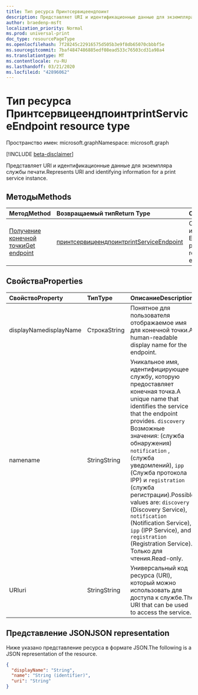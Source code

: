 ```yaml
---
title: Тип ресурса Принтсервицеендпоинт
description: Представляет URI и идентификационные данные для экземпляра службы печати.
author: braedenp-msft
localization_priority: Normal
ms.prod: universal-print
doc_type: resourcePageType
ms.openlocfilehash: 7f28245c22916575d505b3e9f8db65070cbbbf5e
ms.sourcegitcommit: 7baf4847486885edf08ead533c76503cd31a98a4
ms.translationtype: MT
ms.contentlocale: ru-RU
ms.lasthandoff: 03/21/2020
ms.locfileid: "42896062"
---
```

# <a name="printserviceendpoint-resource-type"></a><span data-ttu-id="434cc-103">Тип ресурса Принтсервицеендпоинт</span><span class="sxs-lookup"><span data-stu-id="434cc-103">printServiceEndpoint resource type</span></span>

<span data-ttu-id="434cc-104">Пространство имен: microsoft.graph</span><span class="sxs-lookup"><span data-stu-id="434cc-104">Namespace: microsoft.graph</span></span>

[!INCLUDE [beta-disclaimer](../../includes/beta-disclaimer.md)]

<span data-ttu-id="434cc-105">Представляет URI и идентификационные данные для экземпляра службы печати.</span><span class="sxs-lookup"><span data-stu-id="434cc-105">Represents URI and identifying information for a print service instance.</span></span>

## <a name="methods"></a><span data-ttu-id="434cc-106">Методы</span><span class="sxs-lookup"><span data-stu-id="434cc-106">Methods</span></span>

| <span data-ttu-id="434cc-107">Метод</span><span class="sxs-lookup"><span data-stu-id="434cc-107">Method</span></span>       | <span data-ttu-id="434cc-108">Возвращаемый тип</span><span class="sxs-lookup"><span data-stu-id="434cc-108">Return Type</span></span> | <span data-ttu-id="434cc-109">Описание</span><span class="sxs-lookup"><span data-stu-id="434cc-109">Description</span></span> |
|:-------------|:------------|:------------|
| [<span data-ttu-id="434cc-110">Получение конечной точки</span><span class="sxs-lookup"><span data-stu-id="434cc-110">Get endpoint</span></span>](../api/printserviceendpoint-get.md) | [<span data-ttu-id="434cc-111">принтсервицеендпоинт</span><span class="sxs-lookup"><span data-stu-id="434cc-111">printServiceEndpoint</span></span>](printserviceendpoint.md) | <span data-ttu-id="434cc-112">Считывание свойств и связей объекта Endpoint.</span><span class="sxs-lookup"><span data-stu-id="434cc-112">Read the properties and relationships of endpoint object.</span></span> |

## <a name="properties"></a><span data-ttu-id="434cc-113">Свойства</span><span class="sxs-lookup"><span data-stu-id="434cc-113">Properties</span></span>
| <span data-ttu-id="434cc-114">Свойство</span><span class="sxs-lookup"><span data-stu-id="434cc-114">Property</span></span>     | <span data-ttu-id="434cc-115">Тип</span><span class="sxs-lookup"><span data-stu-id="434cc-115">Type</span></span>        | <span data-ttu-id="434cc-116">Описание</span><span class="sxs-lookup"><span data-stu-id="434cc-116">Description</span></span> |
|:-------------|:------------|:------------|
|<span data-ttu-id="434cc-117">displayName</span><span class="sxs-lookup"><span data-stu-id="434cc-117">displayName</span></span>|<span data-ttu-id="434cc-118">Строка</span><span class="sxs-lookup"><span data-stu-id="434cc-118">String</span></span>|<span data-ttu-id="434cc-119">Понятное для пользователя отображаемое имя для конечной точки.</span><span class="sxs-lookup"><span data-stu-id="434cc-119">A human-readable display name for the endpoint.</span></span>|
|<span data-ttu-id="434cc-120">name</span><span class="sxs-lookup"><span data-stu-id="434cc-120">name</span></span>|<span data-ttu-id="434cc-121">String</span><span class="sxs-lookup"><span data-stu-id="434cc-121">String</span></span>|<span data-ttu-id="434cc-122">Уникальное имя, идентифицирующее службу, которую предоставляет конечная точка.</span><span class="sxs-lookup"><span data-stu-id="434cc-122">A unique name that identifies the service that the endpoint provides.</span></span> <span data-ttu-id="434cc-123">`discovery` Возможные значения: (служба обнаружения) `notification` , (служба уведомлений), `ipp` (Служба протокола IPP) и `registration` (служба регистрации).</span><span class="sxs-lookup"><span data-stu-id="434cc-123">Possible values are: `discovery` (Discovery Service), `notification` (Notification Service), `ipp` (IPP Service), and `registration` (Registration Service).</span></span> <span data-ttu-id="434cc-124">Только для чтения.</span><span class="sxs-lookup"><span data-stu-id="434cc-124">Read-only.</span></span>|
|<span data-ttu-id="434cc-125">URI</span><span class="sxs-lookup"><span data-stu-id="434cc-125">uri</span></span>|<span data-ttu-id="434cc-126">String</span><span class="sxs-lookup"><span data-stu-id="434cc-126">String</span></span>|<span data-ttu-id="434cc-127">Универсальный код ресурса (URI), который можно использовать для доступа к службе.</span><span class="sxs-lookup"><span data-stu-id="434cc-127">The URI that can be used to access the service.</span></span>|

## <a name="json-representation"></a><span data-ttu-id="434cc-128">Представление JSON</span><span class="sxs-lookup"><span data-stu-id="434cc-128">JSON representation</span></span>

<span data-ttu-id="434cc-129">Ниже указано представление ресурса в формате JSON.</span><span class="sxs-lookup"><span data-stu-id="434cc-129">The following is a JSON representation of the resource.</span></span>

<!-- {
  "blockType": "resource",
  "optionalProperties": [

  ],
  "@odata.type": "microsoft.graph.printServiceEndpoint"
}-->

```json
{
  "displayName": "String",
  "name": "String (identifier)",
  "uri": "String"
}
```

<!-- uuid: 8fcb5dbc-d5aa-4681-8e31-b001d5168d79
2015-10-25 14:57:30 UTC -->
<!-- {
  "type": "#page.annotation",
  "description": "printServiceEndpoint resource",
  "keywords": "",
  "section": "documentation",
  "tocPath": ""
}-->